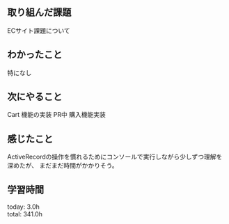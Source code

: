 ## 取り組んだ課題
ECサイト課題について   
## わかったこと
 特になし
## 次にやること
 Cart 機能の実装 PR中
 購入機能実装
## 感じたこと
ActiveRecordの操作を慣れるためにコンソールで実行しながら少しずつ理解を深めたが、
まだまだ時間がかかりそう。
## 学習時間
today: 3.0h   
total: 341.0h